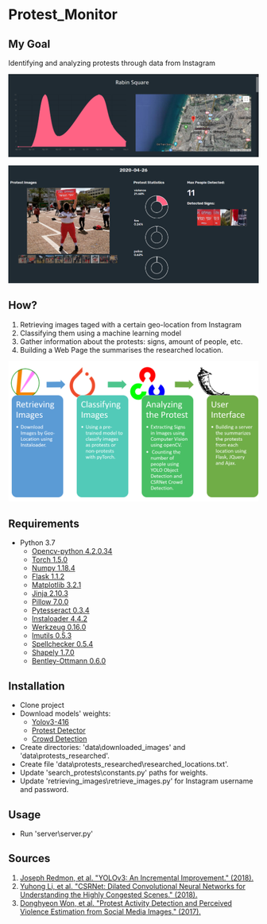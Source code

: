# Protest_Monitor

## My Goal
Identifying and analyzing protests through data from Instagram

![Location Summary Example](data/readme_images/location%20summary.png)

![Protest Example](data/readme_images/Protest%20example.png)

## How?
1. Retrieving images taged with a certain geo-location from Instagram 
2. Classifying them using a machine learning model
3. Gather information about the protests: signs, amount of people, etc.
4. Building a Web Page the summarises the researched location.
 
![Reseach Sceme](data/readme_images/Reseach%20scheme.png)


## Requirements
* Python 3.7
    * [Opencv-python 4.2.0.34](https://opencv.org/)
    * [Torch 1.5.0](https://pytorch.org/)
    * [Numpy 1.18.4](https://numpy.org/)
    * [Flask 1.1.2](https://flask.palletsprojects.com/en/1.1.x/)
    * [Matplotlib 3.2.1](https://matplotlib.org/)
    * [Jinja 2.10.3](https://jinja.palletsprojects.com/en/2.11.x/)
    * [Pillow 7.0.0](https://pillow.readthedocs.io/en/stable/)
    * [Pytesseract 0.3.4](https://opensource.google/projects/tesseract)
    * [Instaloader 4.4.2](https://instaloader.github.io/)
    * [Werkzeug 0.16.0](https://werkzeug.palletsprojects.com/en/1.0.x/)
    * [Imutils 0.5.3](https://pypi.org/project/imutils/)
    * [Spellchecker 0.5.4](https://pypi.org/project/pyspellchecker/)
    * [Shapely 1.7.0](https://pypi.org/project/Shapely/)
    * [Bentley-Ottmann 0.6.0](https://pypi.org/project/bentley-ottmann/) 

## Installation
* Clone project
* Download models' weights:
    * [Yolov3-416](https://pjreddie.com/media/files/yolov3.weights)
    * [Protest Detector](https://www.dropbox.com/s/rxslj6x01otf62i/model_best.pth.tar?dl=0)
    * [Crowd Detection](https://drive.google.com/file/d/1KY11yLorynba14Sg7whFOfVeh2ja02wm/view)
* Create directories: 'data\downloaded_images' and 'data\protests_researched'.
* Create file 'data\protests_researched\researched_locations.txt'.
* Update 'search_protests\constants.py' paths for weights.
* Update 'retrieving_images\retrieve_images.py' for Instagram username and password.

## Usage
* Run 'server\server.py'


## Sources
1. [Joseph Redmon, et al. "YOLOv3: An Incremental Improvement." (2018).](https://arxiv.org/pdf/1804.02767.pdf)
2. [Yuhong Li, et al. "CSRNet: Dilated Convolutional Neural Networks for Understanding the Highly Congested Scenes." (2018).](https://arxiv.org/pdf/1802.10062.pdf)
3. [Donghyeon Won, et al. "Protest Activity Detection and Perceived Violence Estimation from Social Media Images." (2017).](https://arxiv.org/pdf/1709.06204.pdf)

